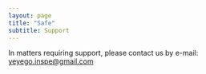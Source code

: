 ```yaml
---
layout: page
title: "Safe"
subtitle: Support
---
```


In matters requiring support, please contact us by e-mail: yeyego.inspe@gmail.com
